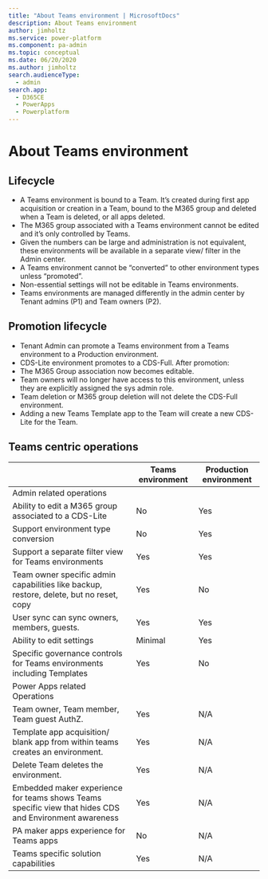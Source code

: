 ```yaml
---
title: "About Teams environment | MicrosoftDocs"
description: About Teams environment
author: jimholtz
ms.service: power-platform
ms.component: pa-admin
ms.topic: conceptual
ms.date: 06/20/2020
ms.author: jimholtz
search.audienceType: 
  - admin
search.app: 
  - D365CE
  - PowerApps
  - Powerplatform
---
```

# About Teams environment

## Lifecycle

- A Teams environment is bound to a Team. It’s created during first app acquisition or creation in a Team, bound to the M365 group and deleted when a Team is deleted, or all apps deleted.​
- The M365 group associated with a Teams environment cannot be edited and it’s only controlled by Teams.​
- Given the numbers can be large and administration is not equivalent, these environments will be available in a separate view/ filter in the Admin center.​
- A Teams environment cannot be “converted” to other environment types unless “promoted”. ​
- Non-essential settings will not be editable in Teams environments.​
- Teams environments are managed differently in the admin center by Tenant admins (P1) and Team owners (P2).

## Promotion lifecycle

- Tenant Admin can promote a Teams environment from a Teams environment to a Production environment.​
- CDS-Lite environment promotes to a CDS-Full. After promotion:​
- The M365 Group association now becomes editable.​
- Team owners will no longer have access to this environment, unless they are explicitly assigned the sys admin role.​
- Team deletion or M365 group deletion will not delete the CDS-Full environment.​
- Adding a new Teams Template app to the Team will create a new CDS-Lite for the Team.


## Teams centric operations


|  |Teams environment  |Production environment  |
|---------|---------|---------|
|Admin related operations     |         |         |
|Ability to edit a M365 group associated to a CDS-Lite     | No        | Yes         |
|Support environment type conversion     | No        | Yes        | 
|Support a separate filter view for Teams environments     | Yes        | Yes        |
|Team owner specific admin capabilities like backup, restore, delete, but no reset, copy     | Yes        | No        |
|User sync can sync owners, members, guests.     | Yes        | Yes        |
|Ability to edit settings     | Minimal        | Yes        |
|Specific governance controls for Teams environments including Templates     | Yes        | No        |
|Power Apps related Operations     |         |         |
|Team owner, Team member, Team guest AuthZ.     |  Yes       | N/A        |
|Template app acquisition/ blank app from within teams creates an environment.     | Yes       | N/A        |
|Delete Team deletes the environment.     | Yes       | N/A        |
|Embedded maker experience for teams shows Teams specific view that hides CDS and Environment awareness     |  Yes       | N/A        |
|PA maker apps experience for Teams apps     | No       | N/A        |
|Teams specific solution capabilities     | Yes       | N/A        |








